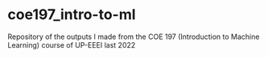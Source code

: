 # coe197_intro-to-ml
Repository of the outputs I made from the COE 197 (Introduction to Machine Learning) course of UP-EEEI last 2022
